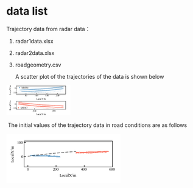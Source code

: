 # data list

Trajectory data from radar data：

1. radar1data.xlsx 

2. radar2data.xlsx

3. roadgeometry.csv

   A scatter plot of the trajectories of the data is shown below

<img src="./figure/raw_data.png" width = "33.3%">

​	The initial values of the trajectory data in road conditions are as follows

![initial data](./figure/initial_condition.png)



